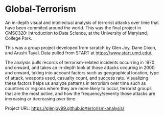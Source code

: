 # Global-Terrorism

An in-depth visual and intellectual analysis of terrorist attacks over time that have been commited around the world. This was the final project in CMSC320: Introduction to Data Science, at the University of Maryland, College Park.

This was a group project developed from scratch by Glen Joy, Dane Dixon, and Arushi Tayal. Data pulled from START at https://www.start.umd.edu/.

The analysis pulls records of terrorism-related incidents occurring in 1970 and onward, and takes an in-depth look at those attacks occuring in 2000 and onward, taking into account factors such as geographical location, type of attack, weapons used, casualty count, and success rate. Visualizing these factors helps us analyze patterns in terrorism over time such as countries or regions where they are more likely to occur, terrorist groups that are the most active, and how the frequency/severity those attacks are increasing or decreasing over time.

Project URL: https://glenjoy99.github.io/terrorism-analysis/
